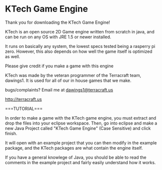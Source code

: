 # KTech Game Engine
Thank you for downloading the KTech Game Engine!

KTech is an open source 2D Game engine written from scratch in java, and can be run on any OS with JRE 1.5 or newer installed.

It runs on basically any system, the lowest specs tested being a rasperry pi zero. 
However, this also depends on how well the game itself is optimized as well.

Please give credit if you make a game with this engine

KTech was made by the veteran programmer of the Terracraft team, dawings1. It is used for all of our in house games that we make.

bugs/complaints? Email me at dawings1@terracraft.us

http://terracraft.us


===TUTORIAL===

In order to make a game with the KTech game engine, you must extract and drop the files into your eclipse workspace.
Then, go into eclipse and make a new Java Project called "KTech Game Engine" (Case Sensitive) and click finish.

It will open with an example project that you can then modify in the example package, and the KTech packages
are what contain the engine itself.

If you have a general knowlege of Java, you should be able to read the comments in the example project
and fairly easily understand how it works.
